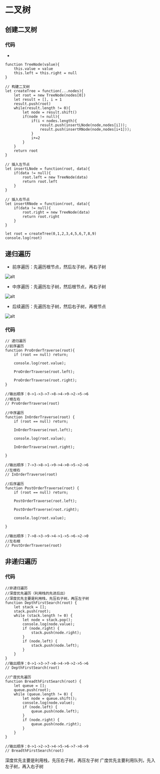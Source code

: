 # 二叉树
## 创建二叉树
### 代码
- 
```
function TreeNode(value){
    this.value = value
    this.left = this.right = null
}

// 构建二叉树
let createTree = function(...nodes){
    let root = new TreeNode(nodes[0])
    let result = [], i = 1
    result.push(root)
    while(result.length != 0){
        let node = result.shift()
        if(node != null){
            if(i < nodes.length){
                result.push(insertLNode(node,nodes[i]));
                result.push(insertRNode(node,nodes[i+1]));
            }
            i+=2
        }
    }
    return root
}

// 插入左节点
let insertLNode = function(root, data){
    if(data != null){
        root.left = new TreeNode(data)
        return root.left
    }
}

// 插入右节点
let insertRNode = function(root, data){
    if(data != null){
        root.right = new TreeNode(data)
        return root.right
    }
}

let root = createTree(0,1,2,3,4,5,6,7,8,9)
console.log(root)
```
## 递归遍历
- 前序遍历：先遍历根节点，然后左子树，再右子树

![alt](https://img.php.cn/upload/article/000/000/024/d9dec53a5cf0aa2db265295bfbdca558-0.png)

- 中序遍历：先遍历左子树，然后根节点，再右子树

![alt](https://img.php.cn/upload/article/000/000/024/8bccc652526392479526a0fba211969e-1.png)

- 后续遍历：先遍历左子树，然后右子树，再根节点

![alt](https://img.php.cn/upload/article/000/000/024/a607e0d2e82567a1c6e884cd15e5e0e5-2.png)

### 代码

```
// 递归遍历
//前序遍历
function ProOrderTraverse(root){
    if (root == null) return;

    console.log(root.value);

    ProOrderTraverse(root.left);

    ProOrderTraverse(root.right);
}

//输出顺序：0->1->3->7->8->4->9->2->5->6
//根左右
// ProOrderTraverse(root)

//中序遍历
function InOrderTraverse(root) {
    if (root == null) return;

    InOrderTraverse(root.left);

    console.log(root.value);

    InOrderTraverse(root.right);

}

//输出顺序：7->3->8->1->9->4->0->5->2->6
//左根右
// InOrderTraverse(root)

//后序遍历
function PostOrderTraverse(root) {
    if (root == null) return;

    PostOrderTraverse(root.left);

    PostOrderTraverse(root.right);

    console.log(root.value);

}

//输出顺序：7->8->3->9->4->1->5->6->2->0
//左右根
// PostOrderTraverse(root)
```

## 非递归遍历
### 代码
```
//非递归遍历
//深度优先遍历（利用栈的先进后出）
//深度优先主要是利用栈，先压右子树，再压左子树
function DepthFirstSearch(root) {
    let stack = [];
    stack.push(root);
    while (stack.length != 0) {
        let node = stack.pop();
        console.log(node.value);
        if (node.right) {
            stack.push(node.right);
        }
        if (node.left) {
            stack.push(node.left);
        }
    }
}
//输出顺序：0->1->3->7->8->4->9->2->5->6
// DepthFirstSearch(root)

//广度优先遍历
function BreadthFirstSearch(root) {
    let queue = [];
    queue.push(root);
    while (queue.length != 0) {
        let node = queue.shift();
        console.log(node.value);
        if (node.left) {
            queue.push(node.left);
        }
        if (node.right) {
            queue.push(node.right);
        }
    }
}

//输出顺序：0->1->2->3->4->5->6->7->8->9
// BreadthFirstSearch(root)
```
深度优先主要是利用栈，先压右子树，再压左子树
广度优先主要利用队列，先入左子树，再入右子树
